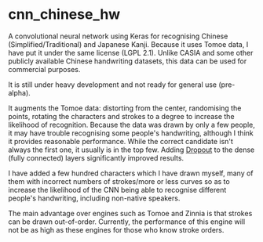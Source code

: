 # cnn_chinese_hw

A convolutional neural network using Keras for recognising Chinese 
(Simplified/Traditional) and Japanese Kanji. Because it uses Tomoe data,
I have put it under the same license (LGPL 2.1). Unlike CASIA and some other 
publicly available Chinese handwriting datasets, this data can be used for 
commercial purposes. 

It is still under heavy development and not ready for general use (pre-alpha). 

It augments the Tomoe data: distorting from the center, randomising the points, 
rotating the characters and strokes to a degree to increase the likelihood of 
recognition. Because the data was drawn by only a few people, it may have trouble 
recognising some people's handwriting, although I think it provides reasonable
performance. While the correct candidate isn't always the first one, it usually 
is in the top few. Adding 
[Dropout](https://machinelearningmastery.com/how-to-reduce-overfitting-with-dropout-regularization-in-keras/) 
to the dense (fully connected) layers significantly improved results.

I have added a few hundred characters which I have drawn myself, many of them
with incorrect numbers of strokes/more or less curves so as to increase the 
likelihood of the CNN being able to recognise different people's handwriting,
including non-native speakers. 

The main advantage over engines such as Tomoe and Zinnia is that strokes can be drawn 
out-of-order. Currently, the performance of this engine will not be as high as these
engines for those who know stroke orders.
